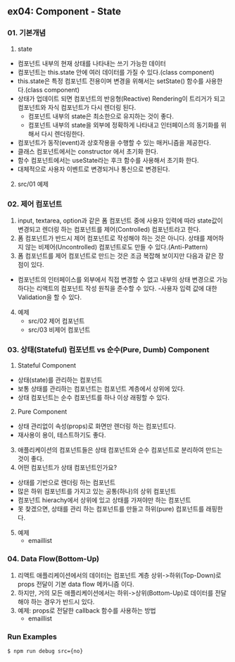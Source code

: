 ## ex04: Component - State


### 01. 기본개념
1.  state
   - 컴포넌트 내부의 현재 상태를 나타내는 쓰기 가능한 데이터
   - 컴포넌트는 this.state 안에 여러 데이터를 가질 수 있다.(class component)
   - this.state은 특정 컴포넌트 전용이며 변경을 위해서는 setState() 함수를 사용한다.(class component)
   - 상태가 업데이트 되면 컴포넌트의 반응형(Reactive) Rendering이 트리거가 되고 컴포넌트와 자식 컴포넌트가 다시 렌더링 된다.
      + 컴포넌트 내부의 state은 최소한으로 유지하는 것이 좋다.
      + 컴포넌트 내부의 state을 외부에 정확하게 나타내고 인터페이스의 동기화를 위해서 다시 렌더링한다.
   - 컴포넌트가 동작(event)과 상호작용을 수행할 수 있는 매커니즘을 제공한다.
   - 클래스 컴포넌트에서는 constructor 에서 초기화 한다.
   - 함수 컴포넌트에서는 useState라는 후크 함수를 사용해서 초기화 한다.
   - 대체적으로 사용자 이벤트로 변경되거나 통신으로 변경된다.

2. src/01 예제


### 02. 제어 컴포넌트
1.  input, textarea, option과 같은 폼 컴포넌트 중에 사용자 입력에 따라 state값이 변경되고 렌더링 하는 컴포넌트를 제어(Controlled) 컴포넌트라고 한다.
2.  폼 컴포넌트가 반드시 제어 컴포넌트로 작성해야 하는 것은 아니다. 상태를 제어하지 않는 비제어(Uncontrolled) 컴포넌트로도 만들 수 있다.(Anti-Pattern)
3.  폼 컴포넌트를 제어 컴포넌트로 만드는 것은 조금 복잡해 보이지만 다음과 같은 장점이 있다.
   - 컴포넌트의 인터페이스를 외부에서 직접 변경할 수 없고 내부의 상태 변경으로 가능하다는 리액트의 컴포넌트 작성 원칙을 준수할 수 있다. 
   -사용자 입력 값에 대한 Validation을 할 수 있다.
4. 예제
   - src/02 제어 컴포넌트
   - src/03 비제어 컴포넌트


### 03. 상태(Stateful) 컴포넌트 vs 순수(Pure, Dumb) Component
1.  Stateful Component
   - 상태(state)를 관리하는 컴포넌트
   - 보통 상태를 관리하는 컴포넌트는 컴포넌트 계층에서 상위에 있다.
   - 상태 컴포넌트는 순수 컴포넌트를 하나 이상 래핑할 수 있다.
2.  Pure Component
   - 상태 관리없이 속성(props)로 화면만 렌더링 하는 컴포넌트다.
   - 재사용이 용이, 테스트하기도 좋다.
3.  애플리케이션의 컴포넌트들은 상태 컴포넌트와 순수 컴포넌트로 분리하여 만드는 것이 좋다.
4.  어떤 컴포넌트가 상태 컴포넌트인가요?
   - 상태를 기반으로 렌더링 하는 컴포넌트
   - 많은 하위 컴포넌트를 가지고 있는 공통(하나)의 상위 컴포넌트
   - 컴포넌트 hierachy에서 상위에 있고 상태를 가져야만 하는 컴포넌트
   - 못 찾겠으면, 상태를 관리 하는 컴포넌트를 만들고 하위(pure) 컴포넌트를 래핑한다.
5. 예제
   - emaillist


### 04. Data Flow(Bottom-Up)
1. 리액트 애플리케이션에서의 데이터는 컴포넌트 계층 상위->하위(Top-Down)로 props 전달이 기본 data flow 메카니즘 이다.
2. 하지만, 거의 모든 애플리케이션에서는 하위->상위(Bottom-Up)로 데이터를 전달해야 하는 경우가 반드시 있다.
3. 예제: props로 전달한 callback 함수를 사용하는 방법
   - emaillist


### Run Examples
```bash
$ npm run debug src={no}
```